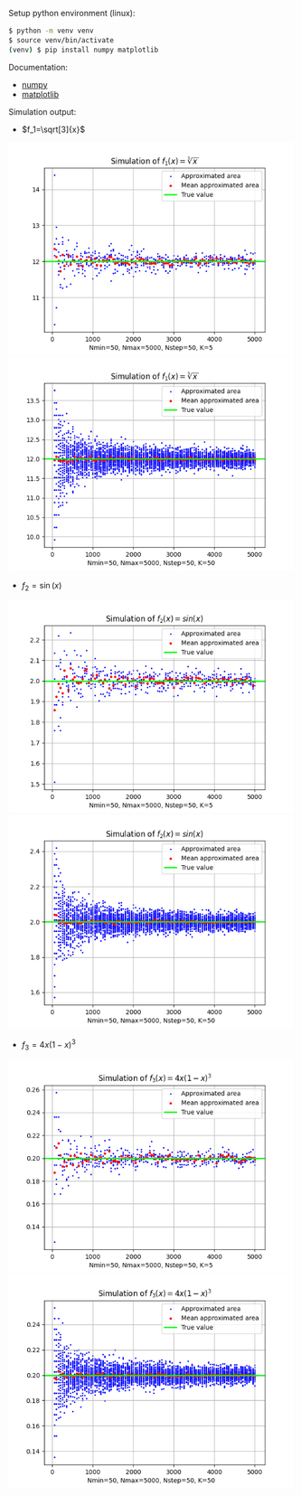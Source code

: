 Setup python environment (linux):

```bash
$ python -m venv venv
$ source venv/bin/activate
(venv) $ pip install numpy matplotlib  
```

Documentation:
- [numpy](https://numpy.org/doc/stable/)
- [matplotlib](https://matplotlib.org/stable/contents.html)

Simulation output:

- $f_1=\sqrt[3]{x}$

![f1k=5](./f1=cuberoot_x_and_k=5.png)
![f1k=50](./f1=cuberoot_x_and_k=50.png)

- $f_2=\sin(x)$

![f2k=5](./f2=sin_x_and_k=5.png)
![f2k=50](./f2=sin_x_and_k=50.png)

- $f_3=4x(1-x)^3$

![f3k=5](./f3=4x1-x3_x_and_k=5.png)
![f3k=50](./f3=4x1-x3_x_and_k=50.png)